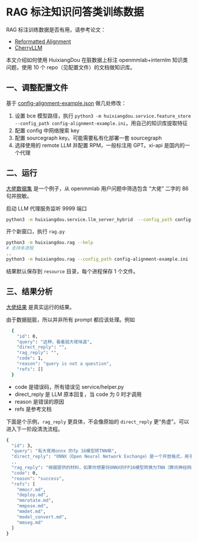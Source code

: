 # RAG 标注知识问答类训练数据

RAG 标注训练数据是否有用，请参考论文：

- [Reformatted Alignment](https://arxiv.org/abs/2402.12219)
- [CherryLLM](https://arxiv.org/abs/2308.12032)

本文介绍如何使用 HuixiangDou 在脏数据上标注 openmmlab+internlm 知识类问题，使用 10 个 repo（见配置文件）的文档做知识库。

## 一、调整配置文件

基于 [config-alignment-example.json](../../config-alignment-example.ini) 做几处修改：

1. 设置 bce 模型路径，执行 `python3 -m huixiangdou.service.feature_store --config_path config-alignment-example.ini`，用自己的知识库提取特征
2. 配置 config 中网络搜索 key
3. 配置 sourcegraph key。可能需要私有化部署一套 sourcegraph
4. 选择使用的 remote LLM 并配置 RPM，一般标注用 GPT。xi-api 是国内的一个代理

## 二、运行

[大佬数据集](../../resource/rag_example_input.json) 是一个例子，从 openmmlab 用户问题中筛选包含 “大佬” 二字的 86 句并脱敏。

启动 LLM 代理服务监听 9999 端口

```bash
python3 -m huixiangdou.service.llm_server_hybrid  --config_path config-alignment-example.ini
```

开个新窗口，执行 `rag.py`

```bash
python3 -m huixiangdou.rag --help
# 支持多进程
..
python3 -m huixiangdou.rag --config_path config-alignment-example.ini
```

结果默认保存到 `resource` 目录，每个进程保存 1 个文件。

## 三、结果分析

[大佬结果](../../resource/rag_example_output.json) 是真实运行的结果。

由于数据挺脏，所以并非所有 prompt 都应该处理。例如

```bash
  {
    "id": 0,
    "query": "这种，看着就大佬味道",
    "direct_reply": "",
    "rag_reply": "",
    "code": 1,
    "reason": "query is not a question",
    "refs": []
  }
```

- code 是错误码，所有错误见 service/helper.py
- direct_reply 是 LLM 原本回复，当 code 为 0 时才调用
- reason 是错误的原因
- refs 是参考文档

下面是个示例，`rag_reply` 更具体，不会像原始的 `direct_reply` 更“务虚”。可以进入下一阶段清洗流程。

```bash
{
  "id": 3,
  "query": "有大佬用onnx 的fp 16模型转TNN嘛",
  "direct_reply": "ONNX（Open Neural Network Exchange）是一个开放格式，用于表示深度学习模型，允许AI开发人员在不同的框架和工具之间轻松转换模型。FP16指的是16位浮点数精度，这是深度学习中常用的一种数值精度格式，它有助于减少模型的大小和计算资源的需求。\n\nTNN（Tencent Neural Network）是腾讯开源的一个轻量级、高性能的深度学习推理引擎。TNN支持多种模型格式，包括ONNX。\n\n将ONNX的FP16模型转换为TNN支持的格式，通常需要以下步骤：\n\n1. **模型转换**：首先，你需要将ONNX模型转换为TNN支持的格式。TNN可能直接支持ONNX模型，但为了确保最佳性能和兼容性，你可能需要使用TNN提供的工具将ONNX模型转换为TNN的特定格式。\n\n2. **精度调整**：由于你提到的是FP16模型，你需要确保TNN支持FP16精度。如果TNN原生不支持FP16，你可能需要在转换过程中将模型的精度从FP16转换为TNN支持的精度格式，比如FP32。\n\n3. **优化**：转换后，你可能需要对模型进行优化以适应TNN的推理引擎。这可能包括内存优化、计算图优化等。\n\n4. **测试**：在转换和优化之后，你应该对模型进行测试，确保它在TNN上运行时保持原有的性能和准确性。\n\n请注意，具体的转换和优化步骤可能会根据TNN的版本和具体功能有所不同。建议查看TNN的官方文档和社区资源，以获取最新和最准确的信息。如果你在转换过程中遇到任何问题，你也可以在相关的开发者社区或论坛中寻求帮助。",
  ..
  "rag_reply": "根据提供的材料，如果你想要将ONNX的FP16模型转换为TNN（腾讯神经网络）模型，你需要关注几个关键点：\n\n1. **模型转换工具**：材料中提到了`tools/deploy.py`这个工具，它被用来将模型转换为不同的后端格式。虽然在材料中没有直接提到TNN，但是你可以参考这个工具的使用方式来转换模型。\n\n2. **模型格式兼容性**：材料中列出了多个支持的后端，包括ONNX Runtime、TensorRT、ncnn、PPLNN、OpenVINO等，但没有提到TNN。因此，可能需要使用其他工具或方法来完成转换。\n\n3. **FP16支持**：材料中提到了FP16精度的模型转换，这意味着原始模型可能支持FP16格式。在转换到TNN时，你需要确保目标平台也支持FP16，以便能够利用这一精度优势。\n\n4. **社区和文档**：由于材料中没有直接提到TNN，你可能需要查阅TNN的官方文档或社区讨论，看看是否有人已经实现了类似的转换，或者是否有官方的指导和工具可以使用。\n\n5. **自定义转换**：如果现有的工具和方法不能满足你的需求，你可能需要自己实现一个转换流程。这可能包括将ONNX模型转换为TNN支持的中间格式，然后再转换到TNN的最终格式。\n\n总的来说，虽然材料中没有直接提供将ONNX FP16模型转换为TNN模型的指导，但你可以参考已有的模型转换工具和方法，同时查阅TNN相关的资源来完成这一任务。如果需要，也可以考虑自定义转换流程。",
  "code": 0,
  "reason": "success",
  "refs": [
    "mmocr.md",
    "deploy.md",
    "mmrotate.md",
    "mmpose.md",
    "mmdet.md",
    "model_convert.md",
    "mmseg.md"
  ]
}
```
